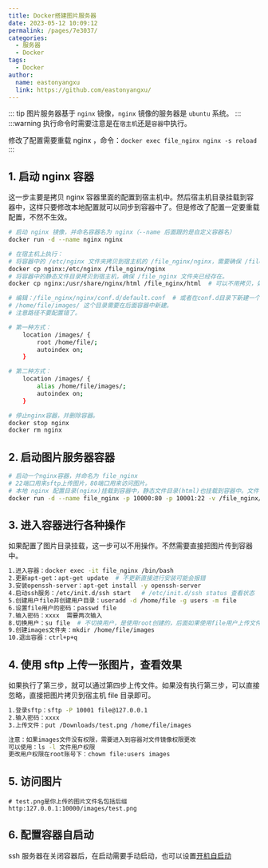 ```yaml
---
title: Docker搭建图片服务器
date: 2023-05-12 10:09:12
permalink: /pages/7e3037/
categories:
  - 服务器
  - Docker
tags:
  - Docker
author:
  name: eastonyangxu
  link: https://github.com/eastonyangxu/
---
```


::: tip
图片服务器基于 `nginx` 镜像，`nginx` 镜像的服务器是 `ubuntu` 系统。
:::
:::warning
执行命令时需要注意是在`宿主机`还是`容器`中执行。

修改了配置需要重载 nginx ，命令：`docker exec file_nginx nginx -s reload`
:::

## 1. 启动 nginx 容器

这一步主要是拷贝 nginx 容器里面的配置到宿主机中。然后宿主机目录挂载到容器中，这样只要修改本地配置就可以同步到容器中了。但是修改了配置一定要重载配置，不然不生效。

```sh -N
# 启动 nginx 镜像，并命名容器名为 nginx（--name 后面跟的是自定义容器名）
docker run -d --name nginx nginx

# 在宿主机上执行：
# 将容器中的 /etc/nginx 文件夹拷贝到宿主机的 /file_nginx/nginx，需要确保 /file_nginx 文件夹已经存在。
docker cp nginx:/etc/nginx /file_nginx/nginx
# 将容器中的静态文件目录拷贝到宿主机，确保 /file_nginx 文件夹已经存在。
docker cp nginx:/usr/share/nginx/html /file_nginx/html  # 可以不用拷贝，如果不拷贝，后面启动图片容器的时候可以不映射该目录

# 编辑：/file_nginx/nginx/conf.d/default.conf  # 或者在conf.d目录下新建一个以 .conf 结尾的文件
# /home/file/images/ 这个目录需要在后面容器中新建。
# 注意路径不要配置错了。

# 第一种方式：
    location /images/ {
        root /home/file/;
        autoindex on;
    }

# 第二种方式：
    location /images/ {
        alias /home/file/images/;
        autoindex on;
    }

# 停止nginx容器，并删除容器。
docker stop nginx
docker rm nginx
```

## 2. 启动图片服务器容器

```sh -N
# 启动一个nginx容器，并命名为 file_nginx
# 22端口用来sftp上传图片，80端口用来访问图片。
# 本地 nginx 配置目录(nginx)挂载到容器中，静态文件目录(html)也挂载到容器中。文件目录(file)可以挂载到宿主机。把图片传到本地文件目录以后，就可以在浏览器访问了。配置文件目录和静态文件目录是通过第一步拷贝到宿主机的。
docker run -d --name file_nginx -p 10000:80 -p 10001:22 -v /file_nginx/nginx:/etc/nginx -v /var/log/nginx:/var/log/nginx -v /file_nginx/html:/usr/share/nginx/html -v /home/file:/home/file nginx
```

## 3. 进入容器进行各种操作

如果配置了图片目录挂载，这一步可以不用操作。不然需要直接把图片传到容器中。

```sh -N
1.进入容器：docker exec -it file_nginx /bin/bash
2.更新apt-get：apt-get update  # 不更新直接进行安装可能会报错
3.安装openssh-server：apt-get install -y openssh-server
4.启动ssh服务：/etc/init.d/ssh start   # /etc/init.d/ssh status 查看状态
5.创建用户file并创建用户目录：useradd -d /home/file -g users -m file
6.设置file用户的密码：passwd file
7.输入密码：xxxx  需要两次输入
8.切换用户：su file  # 不切换用户，是使用root创建的，后面如果使用file用户上传文件，images文件会没有权限！
9.创建images文件夹：mkdir /home/file/images
10.退出容器：ctrl+p+q
```

## 4. 使用 sftp 上传一张图片，查看效果

如果执行了第三步，就可以通过第四步上传文件。如果没有执行第三步，可以直接忽略，直接把图片拷贝到宿主机 file 目录即可。

```sh -N
1.登录sftp：sftp -P 10001 file@127.0.0.1
2.输入密码：xxxx
3.上传文件：put /Downloads/test.png /home/file/images

注意：如果images文件没有权限，需要进入到容器对文件镜像权限更改
可以使用：ls -l 文件用户权限
更改用户权限在root账号下：chown file:users images
```

## 5. 访问图片

```text -N
# test.png是你上传的图片文件名包括后缀
http:127.0.0.1:10000/images/test.png
```

## 6. 配置容器自启动

ssh 服务器在关闭容器后，在启动需要手动启动，也可以设置[开机自启动](/pages/9a3b98/#启动-docker-的时候自动启动容器-restart)
